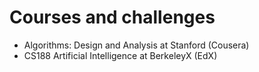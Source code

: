 # Courses and challenges

* Algorithms: Design and Analysis at Stanford (Cousera)
* CS188 Artificial Intelligence at BerkeleyX (EdX)
